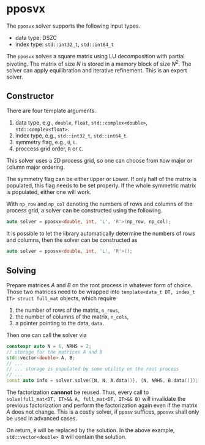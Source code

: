 # pposvx

The `pposvx` solver supports the following input types.

* data type: DSZC
* index type: `std::int32_t`, `std::int64_t`

The `pposvx` solves a square matrix using LU decomposition with partial pivoting.
The matrix of size $N$ is stored in a memory block of size $N^2$.
The solver can apply equilibration and iterative refinement.
This is an expert solver.

## Constructor

There are four template arguments.

1. data type, e.g., `double`, `float`, `std::complex<double>`, `std::complex<float>`.
2. index type, e.g., `std::int32_t`, `std::int64_t`.
3. symmetry flag, e.g., `U`, `L`.
4. proccess grid order, `R` or `C`.

This solver uses a 2D process grid, so one can choose from `R`ow major or `C`olumn major ordering.

The symmetry flag can be either `U`pper or `L`ower.
If only half of the matrix is populated, this flag needs to be set properly.
If the whole symmetric matrix is populated, either one will work.

With `np_row` and `np_col` denoting the numbers of rows and columns of the process grid, a solver can be constructed using the following.

```cpp
auto solver = pposvx<double, int, 'L', 'R'>(np_row, np_col);
```

It is possible to let the library automatically determine the numbers of rows and columns, then the solver can be constructed as

```cpp
auto solver = pposvx<double, int, 'L', 'R'>();
```

## Solving

Prepare matrices $A$ and $B$ on the root process in whatever form of choice.
Those two matrices need to be wrapped into `template<data_t DT, index_t IT> struct full_mat` objects, which require

1. the number of rows of the matrix, `n_rows`,
2. the number of columns of the matrix, `n_cols`,
3. a pointer pointing to the data, `data`.

Then one can call the solver via

```cpp
constexpr auto N = 6, NRHS = 2;
// storage for the matrices A and B
std::vector<double> A, B;
// ...
// ... storage is populated by some utility on the root process
// ...
const auto info = solver.solve({N, N, A.data()}, {N, NRHS, B.data()});
```

The factorization **cannnot** be reused.
Thus, every call to `solve(full_mat<DT, IT>&& A, full_mat<DT, IT>&& B)` will invalidate the previous factorization and perform the factorization again even if the matrix $A$ does not change.
This is a costly solver, if `pposv` suffices, `pposvx` shall only be used in advanced cases.

On return, `B` will be replaced by the solution.
In the above example, `std::vector<double> B` will contain the solution.
